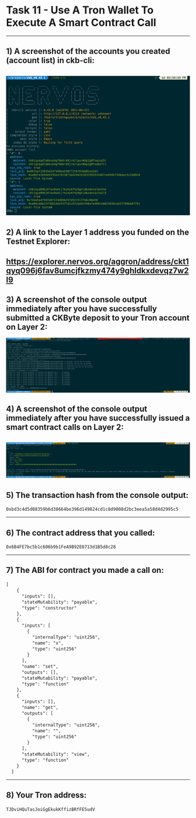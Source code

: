 # Task 11 -  Use A Tron Wallet To Execute A Smart Contract Call
---
## 1) A screenshot of the accounts you created (account list) in ckb-cli:
![](./1.png)
---
## 2) A link to the Layer 1 address you funded on the Testnet Explorer:
https://explorer.nervos.org/aggron/address/ckt1qyq096j6fav8umcjfkzmy474y9ghldkxdevqz7w2l9
---
## 3) A screenshot of the console output immediately after you have successfully submitted a CKByte deposit to your Tron account on Layer 2:
![](./3.png)
## 4) A screenshot of the console output immediately after you have successfully issued a smart contract calls on Layer 2:
![](./4.png)
---
## 5) The transaction hash from the console output:
```
0xbd3c4d5d08359b6d38664be396d149824cd1c8d9008d2bc3eea5a58d4d2995c5
```
---
## 6) The contract address that you called:
```
0x6B4FE7bc5b1c606b9b1FeA9B92E0713d1B5d8c28
```
---
## 7) The ABI for contract you made a call on:
```
[
    {
      "inputs": [],
      "stateMutability": "payable",
      "type": "constructor"
    },
    {
      "inputs": [
        {
          "internalType": "uint256",
          "name": "x",
          "type": "uint256"
        }
      ],
      "name": "set",
      "outputs": [],
      "stateMutability": "payable",
      "type": "function"
    },
    {
      "inputs": [],
      "name": "get",
      "outputs": [
        {
          "internalType": "uint256",
          "name": "",
          "type": "uint256"
        }
      ],
      "stateMutability": "view",
      "type": "function"
    }
  ]
```
---
## 8) Your Tron address:
```
TJDviHQuTasJoiGgEkukKffizBRfFE5udV
```
